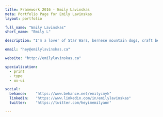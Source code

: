 ```yaml
---
title: Framework 2016 - Emily Lavinskas
meta: Portfolio Page for Emily Lavinskas
layout: portfolio

full_name: "Emily Lavinskas"
short_name: "Emily L"

description: "I'm a lover of Star Wars, bernese mountain dogs, craft beer, autumn, good kerning and ampersands, but not in that particular order."

email: "hey@emilylavinskas.ca"

website: "http://emilylavinskas.ca"

specialization:
  - print
  - type
  - ux-ui

social:
  behance:    "https://www.behance.net/emilycmyk"
  linkedin:   "https://www.linkedin.com/in/emilylavinskas"
  twitter:    "https://twitter.com/heyimemilyann"

---
```

